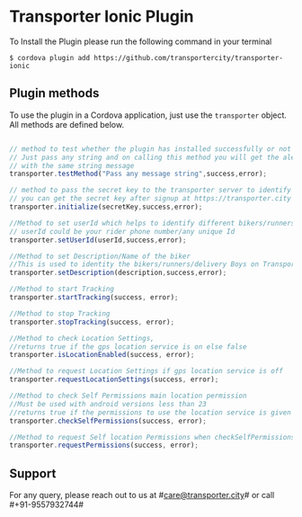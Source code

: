 # Transporter Ionic Plugin #

To Install the Plugin please run the following command in your terminal

```
$ cordova plugin add https://github.com/transportercity/transporter-ionic

```

## Plugin methods
To use the plugin in a Cordova application, just use the `transporter` object. 
All methods are defined below.

```js

// method to test whether the plugin has installed successfully or not
// Just pass any string and on calling this method you will get the alert
// with the same string message
transporter.testMethod("Pass any message string",success,error);

// method to pass the secret key to the transporter server to identify the user
// you can get the secret key after signup at https://transporter.city
transporter.initialize(secretKey,success,error);

//Method to set userId which helps to identify different bikers/runners/delivery Boys of the same user
// userId could be your rider phone number/any unique Id
transporter.setUserId(userId,success,error);

//Method to set Description/Name of the biker
//This is used to identity the bikers/runners/delivery Boys on Transporter Dashboard
transporter.setDescription(description,success,error);

//Method to start Tracking
transporter.startTracking(success, error);

//Method to stop Tracking
transporter.stopTracking(success, error);

//Method to check Location Settings, 
//returns true if the gps location service is on else false
transporter.isLocationEnabled(success, error);

//Method to request Location Settings if gps location service is off
transporter.requestLocationSettings(success, error);

//Method to check Self Permissions main location permission
//Must be used with android versions less than 23
//returns true if the permissions to use the location service is given else false 
transporter.checkSelfPermissions(success, error);

//Method to request Self location Permissions when checkSelfPermissions returns false
transporter.requestPermissions(success, error);

```

## Support
For any query, please reach out to us at #care@transporter.city# or call #+91-9557932744#
